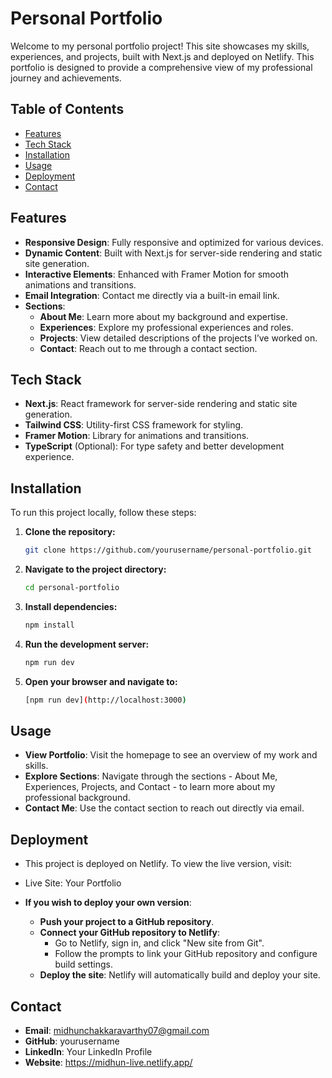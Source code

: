 # Personal Portfolio

Welcome to my personal portfolio project! This site showcases my skills, experiences, and projects, built with Next.js and deployed on Netlify. This portfolio is designed to provide a comprehensive view of my professional journey and achievements.

## Table of Contents

- [Features](#features)
- [Tech Stack](#tech-stack)
- [Installation](#installation)
- [Usage](#usage)
- [Deployment](#deployment)
- [Contact](#contact)

## Features

- **Responsive Design**: Fully responsive and optimized for various devices.
- **Dynamic Content**: Built with Next.js for server-side rendering and static site generation.
- **Interactive Elements**: Enhanced with Framer Motion for smooth animations and transitions.
- **Email Integration**: Contact me directly via a built-in email link.
- **Sections**:
  - **About Me**: Learn more about my background and expertise.
  - **Experiences**: Explore my professional experiences and roles.
  - **Projects**: View detailed descriptions of the projects I’ve worked on.
  - **Contact**: Reach out to me through a contact section.

## Tech Stack

- **Next.js**: React framework for server-side rendering and static site generation.
- **Tailwind CSS**: Utility-first CSS framework for styling.
- **Framer Motion**: Library for animations and transitions.
- **TypeScript** (Optional): For type safety and better development experience.

## Installation

To run this project locally, follow these steps:

1. **Clone the repository:**

   ```bash
   git clone https://github.com/yourusername/personal-portfolio.git

2. **Navigate to the project directory:**

   ```bash
   cd personal-portfolio

3. **Install dependencies:**

   ```bash
   npm install

4. **Run the development server:**

   ```bash
   npm run dev

4. **Open your browser and navigate to:**

   ```bash
   [npm run dev](http://localhost:3000)

## Usage

- **View Portfolio**: Visit the homepage to see an overview of my work and skills.
- **Explore Sections**: Navigate through the sections - About Me, Experiences, Projects, and Contact - to learn more about my professional background.
- **Contact Me**: Use the contact section to reach out directly via email.

## Deployment

- This project is deployed on Netlify. To view the live version, visit:

- Live Site: Your Portfolio
- **If you wish to deploy your own version**:
  - **Push your project to a GitHub repository**.
  - **Connect your GitHub repository to Netlify**:
    - Go to Netlify, sign in, and click "New site from Git".
    - Follow the prompts to link your GitHub repository and configure build settings.
  - **Deploy the site**:
Netlify will automatically build and deploy your site.

## Contact

- **Email**: midhunchakkaravarthy07@gmail.com
- **GitHub**: yourusername
- **LinkedIn**: Your LinkedIn Profile
- **Website**: https://midhun-live.netlify.app/

